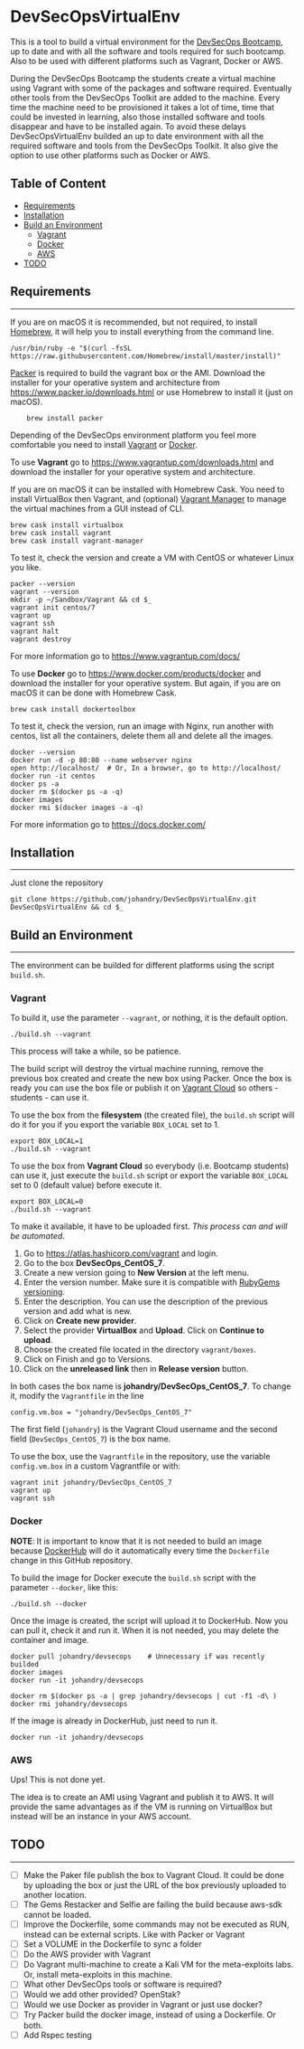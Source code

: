 
# DevSecOpsVirtualEnv

This is a tool to build a virtual environment for the [DevSecOps Bootcamp](https://github.com/devsecops/bootcamp), up to date and with all the software and tools required for such bootcamp. Also to be used with different platforms such as Vagrant, Docker or AWS.

During the DevSecOps Bootcamp the students create a virtual machine using Vagrant with some of the packages and software required. Eventually other tools from the DevSecOps Toolkit are added to the machine. Every time the machine need to be provisioned it takes a lot of time, time that could be invested in learning, also those installed software and tools disappear and have to be installed again. To avoid these delays DevSecOpsVirtualEnv builded an up to date environment with all the required software and tools from the DevSecOps Toolkit. It also give the option to use other platforms such as Docker or AWS.

## Table of Content

- [Requirements](#requirements)
- [Installation](#installation)
- [Build an Environment](#build-an-environment)
  - [Vagrant](#vagrant)
  - [Docker](#docker)
  - [AWS](#aws)
- [TODO](#todo)

## Requirements
---

If you are on macOS it is recommended, but not required, to install [Homebrew](http://brew.sh/), it will help you to install everything from the command line.

    /usr/bin/ruby -e "$(curl -fsSL https://raw.githubusercontent.com/Homebrew/install/master/install)"

[Packer](https://www.packer.io/) is required to build the vagrant box or the AMI. Download the installer for your operative system and architecture from https://www.packer.io/downloads.html or use Homebrew to install it (just on macOS).

        brew install packer

Depending of the DevSecOps environment platform you feel more comfortable you need to install [Vagrant](https://www.vagrantup.com/) or [Docker](https://www.docker.com/).

To use __Vagrant__ go to https://www.vagrantup.com/downloads.html and download the installer for your operative system and architecture.

If you are on macOS it can be installed with Homebrew Cask. You need to install VirtualBox then Vagrant, and (optional) [Vagrant Manager](http://vagrantmanager.com/) to manage the virtual machines from a GUI instead of CLI.

    brew cask install virtualbox
    brew cask install vagrant
    brew cask install vagrant-manager

To test it, check the version and create a VM with CentOS or whatever Linux you like.

    packer --version
    vagrant --version
    mkdir -p ~/Sandbox/Vagrant && cd $_
    vagrant init centos/7
    vagrant up
    vagrant ssh
    vagrant halt
    vagrant destroy

For more information go to https://www.vagrantup.com/docs/

To use __Docker__ go to https://www.docker.com/products/docker and download the installer for your operative system. But again, if you are on macOS it can be done with Homebrew Cask.

    brew cask install dockertoolbox

To test it, check the version, run an image with Nginx, run another with centos, list all the containers, delete them all and delete all the images.

    docker --version
    docker run -d -p 80:80 --name webserver nginx
    open http://localhost/  # Or, In a browser, go to http://localhost/
    docker run -it centos
    docker ps -a
    docker rm $(docker ps -a -q)
    docker images
    docker rmi $(docker images -a -q)

For more information go to https://docs.docker.com/

## Installation
---

Just clone the repository

    git clone https://github.com/johandry/DevSecOpsVirtualEnv.git DevSecOpsVirtualEnv && cd $_

## Build an Environment
---

The environment can be builded for different platforms using the script `build.sh`.

### Vagrant

To build it, use the parameter `--vagrant`, or nothing, it is the default option.

    ./build.sh --vagrant

This process will take a while, so be patience.

The build script will destroy the virtual machine running, remove the previous box created and create the new box using Packer. Once the box is ready you can use the box file or publish it on [Vagrant Cloud](https://atlas.hashicorp.com/vagrant) so others - students - can use it.

To use the box from the __filesystem__ (the created file), the `build.sh` script will do it for you if you export the variable `BOX_LOCAL` set to 1.

    export BOX_LOCAL=1
    ./build.sh --vagrant

To use the box from __Vagrant Cloud__ so everybody (i.e. Bootcamp students) can use it, just execute the `build.sh` script or export the variable `BOX_LOCAL` set to 0 (default value) before execute it.

    export BOX_LOCAL=0  
    ./build.sh --vagrant

To make it available, it have to be uploaded first. _This process can and will be automated_.
  1. Go to https://atlas.hashicorp.com/vagrant and login.
  1. Go to the box __DevSecOps_CentOS_7__.
  1. Create a new version going to __New Version__ at the left menu.
  1. Enter the version number. Make sure it is compatible with [RubyGems versioning](http://guides.rubygems.org/patterns/#semantic-versioning).
  1. Enter the description. You can use the description of the previous version and add what is new.
  1. Click on __Create new provider__.
  1. Select the provider __VirtualBox__ and __Upload__. Click on __Continue to upload__.
  1. Choose the created file located in the directory `vagrant/boxes`.
  1. Click on Finish and go to Versions.
  1. Click on the __unreleased link__ then in __Release version__ button.

In both cases the box name is __johandry/DevSecOps_CentOS_7__. To change it, modify the `Vagrantfile` in the line

    config.vm.box = "johandry/DevSecOps_CentOS_7"

The first field (`johandry`) is the Vagrant Cloud username and the second field (`DevSecOps_CentOS_7`) is the box name.

To use the box, use the `Vagrantfile` in the repository, use the variable `config.vm.box` in a custom Vagrantfile or with:

    vagrant init johandry/DevSecOps_CentOS_7
    vagrant up
    vagrant ssh

### Docker

__NOTE__: It is important to know that it is not needed to build an image because [DockerHub](https://hub.docker.com/) will do it automatically every time the `Dockerfile` change in this GitHub repository.

To build the image for Docker execute the `build.sh` script with the parameter `--docker`, like this:

    ./build.sh --docker

Once the image is created, the script will upload it to DockerHub. Now you can pull it, check it and run it. When it is not needed, you may delete the container and image.

    docker pull johandry/devsecops    # Unnecessary if was recently builded
    docker images
    docker run -it johandry/devsecops

    docker rm $(docker ps -a | grep johandry/devsecops | cut -f1 -d\ )
    docker rmi johandry/devsecops

If the image is already in DockerHub, just need to run it.

    docker run -it johandry/devsecops

### AWS

Ups! This is not done yet.

The idea is to create an AMI using Vagrant and publish it to AWS. It will provide the same advantages as if the VM is running on VirtualBox but instead will be an instance in your AWS account.

## TODO
---

- [ ] Make the Paker file publish the box to Vagrant Cloud. It could be done by uploading the box or just the URL of the box previously uploaded to another location.
- [ ] The Gems Restacker and Selfie are failing the build because aws-sdk cannot be loaded.
- [ ] Improve the Dockerfile, some commands may not be executed as RUN, instead can be external scripts. Like with Packer or Vagrant
- [ ] Set a VOLUME in the Dockerfile to sync a folder
- [ ] Do the AWS provider with Vagrant
- [ ] Do Vagrant multi-machine to create a Kali VM for the meta-exploits labs. Or, install meta-exploits in this machine.
- [ ] What other DevSecOps tools or software is required?
- [ ] Would we add other provided? OpenStak?
- [ ] Would we use Docker as provider in Vagrant or just use docker?
- [ ] Try Packer build the docker image, instead of using a Dockerfile. Or both.
- [ ] Add Rspec testing
